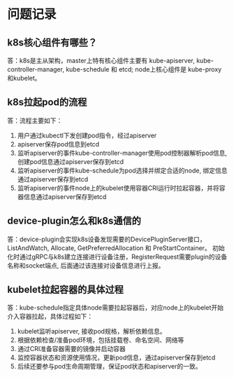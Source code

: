 # 问题记录

## k8s核心组件有哪些？
答：k8s是主从架构，master上特有核心组件主要有 kube-apiserver, kube-controller-manager, kube-schedule 和 etcd;
node上核心组件是 kube-proxy和kubelet。

## k8s拉起pod的流程
答：流程主要如下：
1. 用户通过kubectl下发创建pod指令，经过apiserver
2. apiserver保存pod信息到etcd
3. 监听apiserver的事件kube-controller-manager使用pod控制器解析pod信息, 创建pod信息通过apiserver保存到etcd
4. 监听apiserver的事件kube-schedule为pod选择并绑定合适的node, 绑定信息通过apiserver保存到etcd
5. 监听apiserver的事件node上的kubelet使用容器CRI运行时拉起容器，并将容器信息通过apiserver保存到etcd

## device-plugin怎么和k8s通信的
答：device-plugin会实现k8s设备发现需要的DevicePluginServer接口，ListAndWatch, Allocate, GetPreferredAllocation 和 PreStartContainer。
初始化时通过gRPC与k8s建立连接进行设备注册，RegisterRequest需要plugin的设备名称和socket端点, 后面通过该连接对设备信息进行上报。

## kubelet拉起容器的具体过程
答：kube-schedule指定具体node需要拉起容器后，对应node上的kubelet开始介入容器拉起，具体过程如下：
1. kubelet监听apiserver, 接收pod规格，解析依赖信息。
2. 根据依赖检查/准备pod环境，包括挂载卷、命名空间、网络等
3. 通过CRI准备容器需要的镜像并启动容器
4. 监控容器状态和资源使用情况，更新pod信息，通过apiserver保存到etcd
5. 后续还要参与pod生命周期管理，保证pod状态和apiserver的一致。
